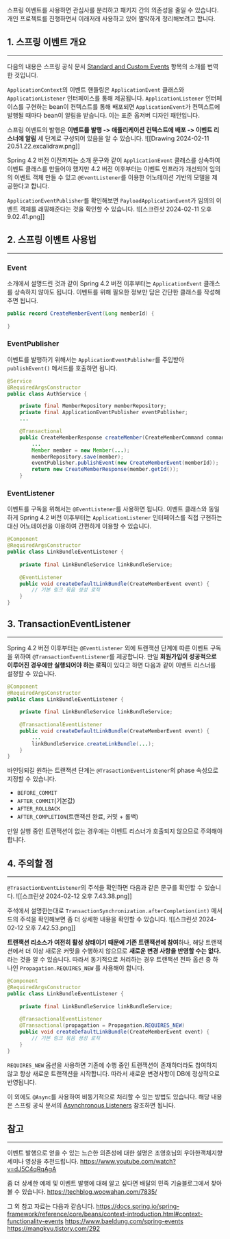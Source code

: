스프링 이벤트를 사용하면 관심사를 분리하고 패키지 간의 의존성을 줄일 수 있습니다. 개인 프로젝트를 진행하면서 이래저래 사용하고 있어 짤막하게 정리해보려고 합니다.

## 1. 스프링 이벤트 개요
---
다음의 내용은 스프링 공식 문서 [Standard and Custom Events](https://docs.spring.io/spring-framework/reference/core/beans/context-introduction.html#context-functionality-events) 항목의 소개를 번역한 것입니다.

`ApplicationContext`의 이벤트 핸들링은 `ApplicationEvent` 클래스와 `ApplicationListener` 인터페이스를 통해 제공됩니다. `ApplicationListener` 인터페이스를 구현하는 bean이 컨텍스트를 통해 배포되면 `ApplicationEvent`가 컨텍스트에 발행될 때마다 bean이 알림을 받습니다. 이는 표준 옵저버 디자인 패턴입니다.

스프링 이벤트의 발행은 **이벤트를 발행 -> 애플리케이션 컨텍스트에 배포 -> 이벤트 리스너에 알림** 세 단계로 구성되어 있음을 알 수 있습니다.
![[Drawing 2024-02-11 20.51.22.excalidraw.png]]

Spring 4.2 버전 이전까지는 소개 문구와 같이 `ApplicationEvent` 클래스를 상속하여 이벤트 클래스를 만들어야 했지만 4.2 버전 이후부터는 이벤트 인프라가 개선되어 임의의 이벤트 객체 만들 수 있고 `@EventListener`를 이용한 어노테이션 기반의 모델을 제공한다고 합니다.

`ApplicationEventPublisher`를 확인해보면 `PayloadApplicationEvent`가 임의의 이벤트 객체를 래핑해준다는 것을 확인할 수 있습니다.
![[스크린샷 2024-02-11 오후 9.02.41.png]]

## 2. 스프링 이벤트 사용법
---
### Event
소개에서 설명드린 것과 같이 Spring 4.2 버전 이후부터는 `ApplicationEvent` 클래스를 상속하지 않아도 됩니다. 이벤트를 위해 필요한 정보만 담은 간단한 클래스를 작성해주면 됩니다.
```java
public record CreateMemberEvent(Long memberId) {  
  
}
```

### EventPublisher
이벤트를 발행하기 위해서는 `ApplicationEventPublisher`를 주입받아 `publishEvent()` 메서드를 호출하면 됩니다.
```java
@Service  
@RequiredArgsConstructor  
public class AuthService {

	private final MemberRepository memberRepository;
	private final ApplicationEventPublisher eventPublisher;
	...

	@Transactional  
	public CreateMemberResponse createMember(CreateMemberCommand command) {  
	    ...
	    Member member = new Member(...);  
	    memberRepository.save(member);  
	    eventPublisher.publishEvent(new CreateMemberEvent(memberId));  
	    return new CreateMemberResponse(member.getId());  
	}
```

### EventListener
이벤트를 구독을 위해서는 `@EventListener`를 사용하면 됩니다. 이벤트 클래스와 동일하게 Spring 4.2 버전 이후부터는 `ApplicationListener` 인터페이스를 직접 구현하는 대신 어노테이션을 이용하여 간편하게 이용할 수 있습니다. 
```java
@Component
@RequiredArgsConstructor  
public class LinkBundleEventListener {  
  
    private final LinkBundleService linkBundleService;  
  
    @EventListener  
    public void createDefaultLinkBundle(CreateMemberEvent event) {  
        // 기본 링크 묶음 생성 로직
    }  
}
```

## 3. TransactionEventListener
---
Spring 4.2 버전 이후부터는 `@EventListener` 외에 트랜잭션 단계에 따른 이벤트 구독을 위하여 `@TransactionEventListener`를 제공합니다. 만일 **회원가입이 성공적으로 이루어진 경우에만 실행되어야 하는 로직**이 있다고 하면 다음과 같이 이벤트 리스너를 설정할 수 있습니다.
```java
@Component
@RequiredArgsConstructor  
public class LinkBundleEventListener {  
  
    private final LinkBundleService linkBundleService;  
  
    @TransactionalEventListener
    public void createDefaultLinkBundle(CreateMemberEvent event) {  
		...
        linkBundleService.createLinkBundle(...);
    }  
}
```

바인딩되길 원하는 트랜잭션 단계는 `@TrasactionEventListener`의 phase 속성으로 지정할 수 있습니다.

- `BEFORE_COMMIT`
- `AFTER_COMMIT`(기본값)
- `AFTER_ROLLBACK`
- `AFTER_COMPLETION`(트랜잭션 완료, 커밋 + 롤백)

만일 실행 중인 트랜잭션이 없는 경우에는 이벤트 리스너가 호출되지 않으므로 주의해야 합니다.

## 4. 주의할 점
---
`@TrasactionEventListener`의 주석을 확인하면 다음과 같은 문구를 확인할 수 있습니다.
![[스크린샷 2024-02-12 오후 7.43.38.png]]

주석에서 설명한는대로 `TransactionSynchronization.afterCompletion(int)` 메서드의 주석을 확인해보면 좀 더 상세한 내용을 확인할 수 있습니다.
![[스크린샷 2024-02-12 오후 7.42.53.png]]

**트랜잭션 리소스가 여전히 활성 상태이기 때문에 기존 트랜잭션에 참여**하나, 해당 트랜잭션에서 더 이상 새로운 커밋을 수행하지 않으므로 **새로운 변경 사항을 반영할 수는 없다.** 라는 것을 알 수 있습니다. 따라서 동기적으로 처리하는 경우 트랜잭션 전파 옵션 중 하나인 `Propagation.REQUIRES_NEW` 를 사용해야 합니다.
```java
@Component
@RequiredArgsConstructor  
public class LinkBundleEventListener {  
  
    private final LinkBundleService linkBundleService;  
  
    @TransactionalEventListener
    @Transactional(propagation = Propagation.REQUIRES_NEW)
    public void createDefaultLinkBundle(CreateMemberEvent event) {  
        // 기본 링크 묶음 생성 로직
    }  
}
```

`REQUIRES_NEW` 옵션을 사용하면 기존에 수행 중인 트랜잭션이 존재하더라도 참여하지 않고 항상 새로운 트랜잭션을 시작합니다. 따라서 새로운 변경사항이 DB에 정상적으로 반영됩니다.

이 외에도 `@Async`를 사용하여 비동기적으로 처리할 수 있는 방법도 있습니다. 해당 내용은 스프링 공식 문서의 [Asynchronous Listeners](https://docs.spring.io/spring-framework/reference/core/beans/context-introduction.html#context-functionality-events-async) 참조하면 됩니다.

## 참고
---
이벤트 발행으로 얻을 수 있는 느슨한 의존성에 대한 설명은 조영호님의 우아한객체지향 세미나 영상을 추천드립니다.
https://www.youtube.com/watch?v=dJ5C4qRqAgA

좀 더 상세한 예제 및 이벤트 발행에 대해 알고 싶다면 배달의 민족 기술블로그에서 찾아볼 수 있습니다.
https://techblog.woowahan.com/7835/

그 외 참고 자료는 다음과 같습니다.
https://docs.spring.io/spring-framework/reference/core/beans/context-introduction.html#context-functionality-events
https://www.baeldung.com/spring-events
https://mangkyu.tistory.com/292

